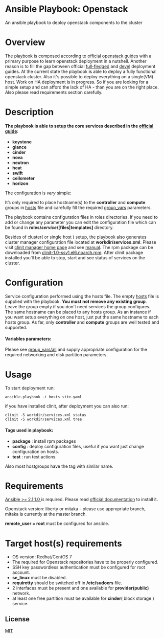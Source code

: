 # Ansible Playbook: Openstack

An ansible playbook to deploy openstack components to the cluster
# Overview
The playbook is composed according to [official openstack guides](http://docs.openstack.org/mitaka/install-guide-rdo/) 
with a primary purpose to learn openstack deployment in a nutshell. Another reason is to fill the gap between official 
[full-fledged](https://github.com/openstack/openstack-ansible) and 
[devel](http://docs.openstack.org/developer/openstack-ansible/developer-docs/quickstart-aio.html) deployment guides. 
At the current state the playbook is able to deploy a fully functional openstack cluster.
Also it's possible to deploy everything on a single(VM) host.
Work on HA deployment is in progress.
So if you are looking for a simple setup and can afford the lack of HA - than you are on the right place. 
Also please read requirements section carefully.

# Description
#### The playbook is able to setup the core services described in the [official guide](http://docs.openstack.org/mitaka/install-guide-rdo/):
* **keystone**
* **glance**
* **cinder**
* **nova**
* **neutron**
* **heat**
* **swift**
* **ceilometer**
* **horizon**

The configuration is _very_ simple:

It’s only required to place hostname(s) to the **controller** and **compute** groups in [hosts](hosts) file and carefully fill the required 
[group_vars](group_vars/all) parameters.

The playbook contains configuration files in roles directories. If you need to add or change any parameter you can edit
the configuration file which can be found in **roles/_service_/[files|templates]** directory.

Besides of cluster( or single host ) setup, the playbook also generates cluster manager configuration file located at **workdir/services.xml**.
Please visit [clinit manager home page](https://github.com/sergevs/clinit) and see 
[manual](https://github.com/sergevs/clinit/wiki). The rpm package can be downloaded from [clinit-1.0-ssv1.el6.noarch.rpm](https://github.com/sergevs/clinit/releases/download/1.0/clinit-1.0-ssv1.el6.noarch.rpm).
After clinit package installed you’ll be able to stop, start and see status of services on the cluster.

# Configuration
Service configuration performed using the hosts file. The empty [hosts](hosts) file is supplied with the playbook.
**You must not remove any existing group**. Leave the group empty if you don't need services the group configures. The same hostname can be placed to any hosts group.
As an instance if you want setup everything on one host, just put the same hostname to each hosts group.
As far, only **controller** and **compute** groups are well tested and supported.

#### Variables parameters:
Please see [group_vars/all](group_vars/all) and supply appropriate configuration for the required networking and disk partition parameters.

# Usage
To start deployment run:

    ansible-playbook -i hosts site.yaml

if you have installed clinit, after deployment you can also run:

    clinit -S workdir/services.xml status
    clinit -S workdir/services.xml tree

#### Tags used in playbook:
* **package** : install rpm packages
* **config** : deploy configuration files, useful if you want just change configuration on hosts.
* **test** : run test actions

Also most hostgroups have the tag with similar name.


# Requirements
[Ansible >= 2.1.1.0 ](http://www.ansible.com) is required. Please read [official documentation](http://docs.ansible.com/ansible/intro_installation.html#latest-release-via-yum) to install it. 

Openstack version: liberty or mitaka - please use appropriate branch, mitaka is currently at the master branch.

**remote_user = root** must be configured for ansible.

# Target host(s) requirements
* OS version: Redhat/CentOS 7
* The required for Openstack repositories have to be properly configured.
* SSH key passwordless authentication must be configured for root account.
* **se_linux** must be disabled.
* **requiretty** should be switched off in **/etc/sudoers** file.
* 2 interfaces must be present and one available for **provider(public)** network.
* at least one free partition must be available for **cinder**( block storage ) service.

## License

[MIT](LICENSE)
